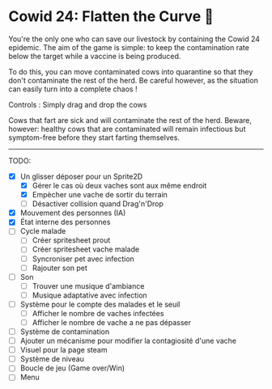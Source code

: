 # Cowid 24: Flatten the Curve :cow2:

You're the only one who can save our livestock by containing the Cowid 24 epidemic.  The aim of the
game is simple: to keep the contamination rate below the target while a vaccine is being produced.

To do this, you can move contaminated cows into quarantine so that they don't contaminate the rest 
of the herd. Be careful however, as the situation can easily turn into a complete chaos !

Controls : Simply drag and drop the cows

Cows that fart are sick and will contaminate the rest of the herd. Beware, however: healthy cows
that are contaminated will remain infectious but symptom-free before they start farting themselves.

-----

TODO:
- [X] Un glisser déposer pour un Sprite2D
	- [X] Gérer le cas où deux vaches sont aux même endroit
	- [X] Empècher une vache de sortir du terrain
	- [ ] Désactiver collision quand Drag'n'Drop
- [X] Mouvement des personnes (IA)
- [X] État interne des personnes
- [ ] Cycle malade
	- [ ] Créer spritesheet prout
	- [ ] Créer spritesheet vache malade
	- [ ] Syncroniser pet avec infection
	- [ ] Rajouter son pet
- [ ] Son
	- [ ] Trouver une musique d'ambiance
	- [ ] Musique adaptative avec infection
- [ ] Système pour le compte des malades et le seuil
	- [ ] Afficher le nombre de vaches infectées
	- [ ] Afficher le nombre de vache a ne pas dépasser
- [ ] Système de contamination
- [ ] Ajouter un mécanisme pour modifier la contagiosité d'une vache
- [ ] Visuel pour la page steam
- [ ] Système de niveau
- [ ] Boucle de jeu (Game over/Win)
- [ ] Menu
